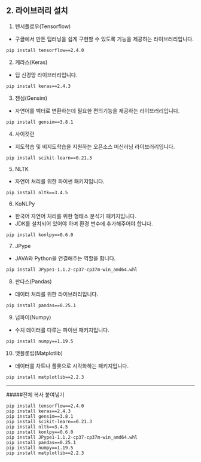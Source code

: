 ## 2. 라이브러리 설치

1. 텐서플로우(Tensorflow)
- 구글에서 만든 딥러닝을 쉽게 구현할 수 있도록 기능을 제공하는 라이브러리입니다.
```
pip install tensorflow==2.4.0
```
2. 케라스(Keras)
- 딥 신경망 라이브러리입니다.
```
pip install keras==2.4.3
```
3. 젠심(Gensim)
- 자연어를 벡터로 변환하는데 필요한 편의기능을 제공하는 라이브러리입니다.
```
pip install gensim==3.8.1
```
4. 사이킷런
- 지도학습 및 비지도학습을 지원하는 오픈소스 머신러닝 라이브러리입니다.
```
pip install scikit-learn==0.21.3
```
5. NLTK
- 자연어 처리를 위한 파이썬 패키지입니다.
```
pip install nltk==3.4.5
```
6. KoNLPy
- 한국어 자연어 처리를 위한 형태소 분석기 패키지입니다.
- JDK를 설치되어 있어야 하며 환경 변수에 추가해주어야 합니다.
```
pip install konlpy==0.6.0
```
7. JPype
- JAVA와 Python을 연결해주는 역할을 합니다.
```
pip install JPype1-1.1.2-cp37-cp37m-win_amd64.whl
```
8. 판다스(Pandas)
- 데이터 처리를 위한 라이브러리입니다.
```
pip install pandas==0.25.1
```
9. 넘파이(Numpy)
- 수치 데이터를 다루는 파이썬 패키지입니다.
```
pip install numpy==1.19.5
```
10. 맷플롯립(Matplotlib)
- 데이터를 차트나 플롯으로 시각화하는 패키지입니다.
```
pip install matplotlib==2.2.3
```
<hr/>
#####전체 복사 붙여넣기

```
pip install tensorflow==2.4.0
pip install keras==2.4.3
pip install gensim==3.8.1
pip install scikit-learn==0.21.3
pip install nltk==3.4.5
pip install konlpy==0.6.0
pip install JPype1-1.1.2-cp37-cp37m-win_amd64.whl
pip install pandas==0.25.1
pip install numpy==1.19.5
pip install matplotlib==2.2.3
```




